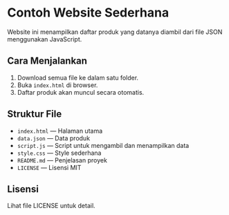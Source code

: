 # Contoh Website Sederhana

Website ini menampilkan daftar produk yang datanya diambil dari file JSON menggunakan JavaScript.

## Cara Menjalankan

1. Download semua file ke dalam satu folder.
2. Buka `index.html` di browser.
3. Daftar produk akan muncul secara otomatis.

## Struktur File

- `index.html` — Halaman utama
- `data.json` — Data produk
- `script.js` — Script untuk mengambil dan menampilkan data
- `style.css` — Style sederhana
- `README.md` — Penjelasan proyek
- `LICENSE` — Lisensi MIT

## Lisensi

Lihat file LICENSE untuk detail.